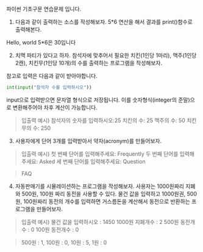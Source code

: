 파이썬 기초구문 연습문제 입니다.

1. 다음과 같이 출력하는 소스를 작성해보자. 5*6 연산을 해서 결과를 print()함수로 출력해본다.

Hello, world  5*6은 30입니다


2. 치맥 파티가 있다고 하자. 참석자에 맞추어서 필요한 치킨(1인당 1마리), 맥주(1인당 2캔), 치킨무(1인당 10개)의 수를 출력하는 프로그램을 작성해보자.

참고로 입력은 다음과 같이 받아야합니다.
```python
int(input("참석자 수를 입력하시오"))
```
input으로 입력받으면 문자열 형식으로 저장됩니다. 이를 숫자형식(integer의 준말)으로 변환해주어야 차후 계산이 가능합니다.

> 입출력 예시)
> 참석자의 숫자를 입력하시오:25
> 치킨의 수: 25
> 맥주의 수: 50
> 치킨무의 수: 250


3. 사용자에게 단어 3개를 입력받아서 약자(acronym)를 만들어보자.

> 입출력 예시)
> 첫 번째 단어를 입력해주세요: Frequently
> 두 번째 단어를 입력해주세요: Asked
> 세 번째 단어를 입력해주세요: Question

> FAQ



4. 자동판매기를 시뮬레이션하는 프로그램을 작성해보자.
사용자는 1000원짜리 지폐와 500원, 100원 짜리 동전을 사용할 수 있다.
물건 값을 입력하고 1000원권, 500원, 100원짜리 동전의 개수를 입력하면 거스름돈을 계산해서 동전으로 반환하는 프로그램을 만들어보자.

> 입출력 예시)
> 물건 값을 입력하시오 : 1450
> 1000원 지폐개수 : 2
> 500원 동전개수 : 0
> 100원 동전개수 : 0

> 500원 : 1, 100원 : 0, 10원 : 5, 1원 : 0